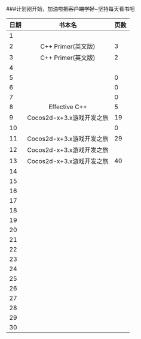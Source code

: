 ###计划刚开始，加油啦~~把客户端学好~~~坚持每天看书吧

日期|书本名|页数|
----|:-------:|---------|
1|| 
2|C++ Primer(英文版)|3
3|C++ Primer(英文版)|2
4| | 
5| | 0
6| | 0
7| | 0
8|Effective C++|5
9|Cocos2d-x+3.x游戏开发之旅 | 19
10| | 0
11|Cocos2d-x+3.x游戏开发之旅 | 29
12|Cocos2d-x+3.x游戏开发之旅 | 
13|Cocos2d-x+3.x游戏开发之旅 | 40
14| | 
15| | 
16| | 
17| | 
18| | 
19| |  
20| | 
21| | 
22| | 
23| | 
24| |  
25| |  
26| | 
27| | 
28| | 
29| | 
30| | 
